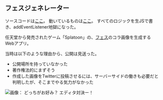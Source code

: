 ## フェスジェネレーター

ソースコードは[ここ](https://github.com/chart-linux/fes_generator)。
動いているものは[ここ](https://kuminecraft.xyz/fes)。
すべてのロジックを生JSで書き、addEventListener地獄になった。

任天堂から発売されたゲーム「Splatoon」の、[フェス](https://www.nintendo.co.jp/wiiu/agmj/festival/)のコラ画像を生成するWebアプリ。

当時は以下のような理由から、公開は見送った。

- 公開場所を持っていなかった
- 著作権法的にまずそう
- 作成した画像をTwitterに投稿させるには、サーバーサイドの働きも必要だと判明したが、そこまでやる気力がなかった

![画像： どっちがお好み？ エディタ対決ー！](https://pbs.twimg.com/media/CL8uHQbUcAAlcas.png)


